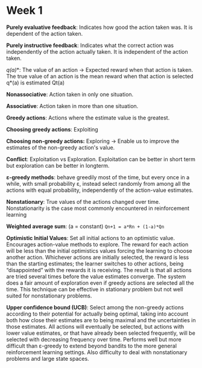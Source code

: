 # Week 1

**Purely evaluative feedback**: Indicates how good the action taken was. It is
dependent of the action taken.

**Purely instructive feedback**: Indicates what the correct action was independently
of the action actually taken. It is independent of the action taken.

**q*(a)**: The value of an action -> Expected reward when that action is taken.
The true value of an action is the mean reward when that action is selected
q*(a) is estimated Qt(a)

**Nonassociative**: Action taken in only one situation.

**Associative**: Action taken in more than one situation.

**Greedy actions**: Actions where the estimate value is the greatest.

**Choosing greedy actions**: Exploiting

**Choosing non-greedy actions:** Exploring -> Enable us to improve the estimates of the non-greedy action's value.

**Conflict**: Exploitation vs Exploration.
Exploitation can be better in short term but exploration can be better in longterm.

**ε-greedy methods**: behave greedily most of the time, but every once in a while,
with small probability ε, instead select randomly from among all the actions
with equal probability, independently of the action-value estimates.

**Nonstationary**: True values of the actions changed over time.
Nonstationarity is the case most commonly encountered in reinforcement learning

**Weighted average sum**: (a = constant)
`Qn+1 = a*Rn + (1-a)*Qn`

**Optimistic Initial Values**: Set all initial actions to an optimistic value.
Encourages action-value methods to explore. The reward for each action will be
less than the initial optimistics values forcing the learning to choose another
action. Whichever actions are initially selected, the reward is less than the
starting estimates; the learner switches to other actions, being “disappointed”
with the rewards it is receiving. The result is that all actions are tried
several times before the value estimates converge. The system does a fair amount
of exploration even if greedy actions are selected all the time.
This technique can be effective in stationary problem but not well suited for
nonstationary problems.

**Upper confidence bound (UCB)**:
Select among the non-greedy actions according to their potential for actually
being optimal, taking into account both how close their estimates are to being
maximal and the uncertainties in those estimates.
All actions will eventually be selected, but actions with lower value estimates,
or that have already been selected frequently, will be selected with decreasing
frequency over time.
Performs well but more difficult than ε-greedy to extend beyond bandits to the
more general reinforcement learning settings.
Also difficulty to deal with nonstationary problems and large state spaces.
